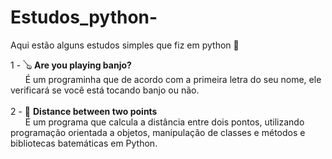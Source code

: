 # Estudos_python-
Aqui estão alguns estudos simples que fiz em python 🐍

1 - 🪕 **Are you playing banjo?** <br> &nbsp;&nbsp;&nbsp;&nbsp;&nbsp;&nbsp;É um programinha que de acordo com a primeira letra do seu nome, ele verificará se você está tocando banjo ou não. <br>
<br>2 - 📏 **Distance between two points** <br> &nbsp;&nbsp;&nbsp;&nbsp;&nbsp;&nbsp;É um programa que calcula a distância entre dois pontos, utilizando programação orientada a objetos, manipulação de classes e métodos e bibliotecas batemáticas em Python.
